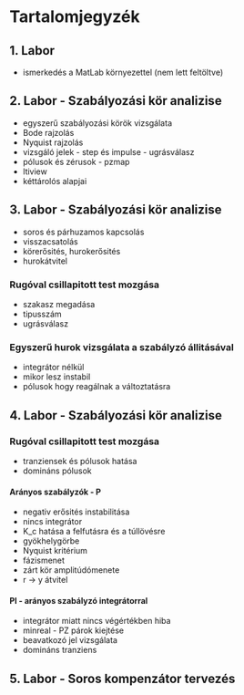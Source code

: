 # Tartalomjegyzék
## 1. Labor
- ismerkedés a MatLab környezettel (nem lett feltöltve)

## 2. Labor - Szabályozási kör analizise
- egyszerű szabályozási körök vizsgálata
- Bode rajzolás
- Nyquist rajzolás
- vizsgáló jelek - step és impulse - ugrásválasz
- pólusok és zérusok - pzmap
- ltiview
- kéttárolós alapjai

## 3. Labor - Szabályozási kör analizise
- soros és párhuzamos kapcsolás
- visszacsatolás
- körerősités, hurokerősités
- hurokátvitel

### Rugóval csillapitott test mozgása
- szakasz megadása
- tipusszám
- ugrásválasz

### Egyszerű hurok vizsgálata a szabályzó állitásával
- integrátor nélkül
- mikor lesz instabil
- pólusok hogy reagálnak a változtatásra

## 4. Labor - Szabályozási kör analizise
### Rugóval csillapitott test mozgása
- tranziensek és pólusok hatása
- domináns pólusok
#### Arányos szabályzók - P
- negativ erősités instabilitása
- nincs integrátor
- K_c hatása a felfutásra és a túllövésre
- gyökhelygörbe
- Nyquist kritérium
- fázismenet
- zárt kör amplitúdómenete
- r -> y átvitel
#### PI - arányos szabályzó integrátorral
- integrátor miatt nincs végértékben hiba
- minreal - PZ párok kiejtése
- beavatkozó jel vizsgálata
- domináns tranziens
## 5. Labor - Soros kompenzátor tervezés
